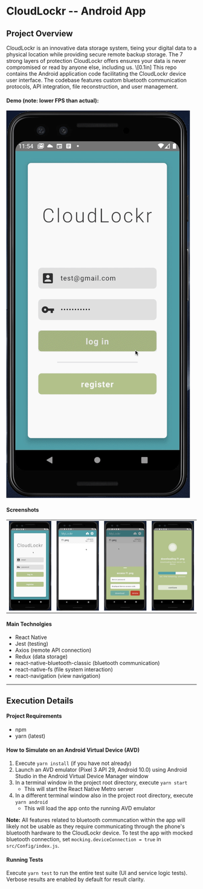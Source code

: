 # CloudLockr -- Android App

## Project Overview

CloudLockr is an innovative data storage system, tieing your digital data to a physical location while providing secure remote backup storage. The 7 strong layers of protection CloudLockr offers ensures your data is never compromised or read by anyone else, including us. \\[0.1in]
This repo contains the Android application code facilitating the CloudLockr device user interface. The codebase features custom bluetooth communication protocols, API integration, file reconstruction, and user management.

#### Demo (note: lower FPS than actual):

![Demo Gif](./.docs/demo.gif)

#### Screenshots

|                                 |                                 |                                 |                                 |
| :-----------------------------: | :-----------------------------: | :-----------------------------: | :-----------------------------: |
| ![Screenshot 1](./.docs/s1.png) | ![Screenshot 2](./.docs/s2.png) | ![Screenshot 3](./.docs/s3.png) | ![Screenshot 4](./.docs/s4.png) |

#### Main Technolgies

- React Native
- Jest (testing)
- Axios (remote API connection)
- Redux (data storage)
- react-native-bluetooth-classic (bluetooth communication)
- react-native-fs (file system interaction)
- react-navigation (view navigation)

---

## Execution Details

#### Project Requirements

- npm
- yarn (latest)

#### How to Simulate on an Android Virtual Device (AVD)

1. Execute `yarn install` (if you have not already)
2. Launch an AVD emulator (Pixel 3 API 29, Android 10.0) using Android Studio in the Android Virtual Device Manager window
3. In a terminal window in the project root directory, execute `yarn start`
   - This will start the React Native Metro server
4. In a different terminal window also in the project root directory, execute `yarn android`
   - This will load the app onto the running AVD emulator

**Note:** All features related to bluetooth communcation within the app will likely not be usable as they require communicating through the phone's bluetooth hardware to the CloudLockr device. To test the app with mocked bluetooth connection, set `mocking.deviceConnection = true` in `src/Config/index.js`.

#### Running Tests

Execute `yarn test` to run the entire test suite (UI and service logic tests). Verbose results are enabled by default for result clarity.
